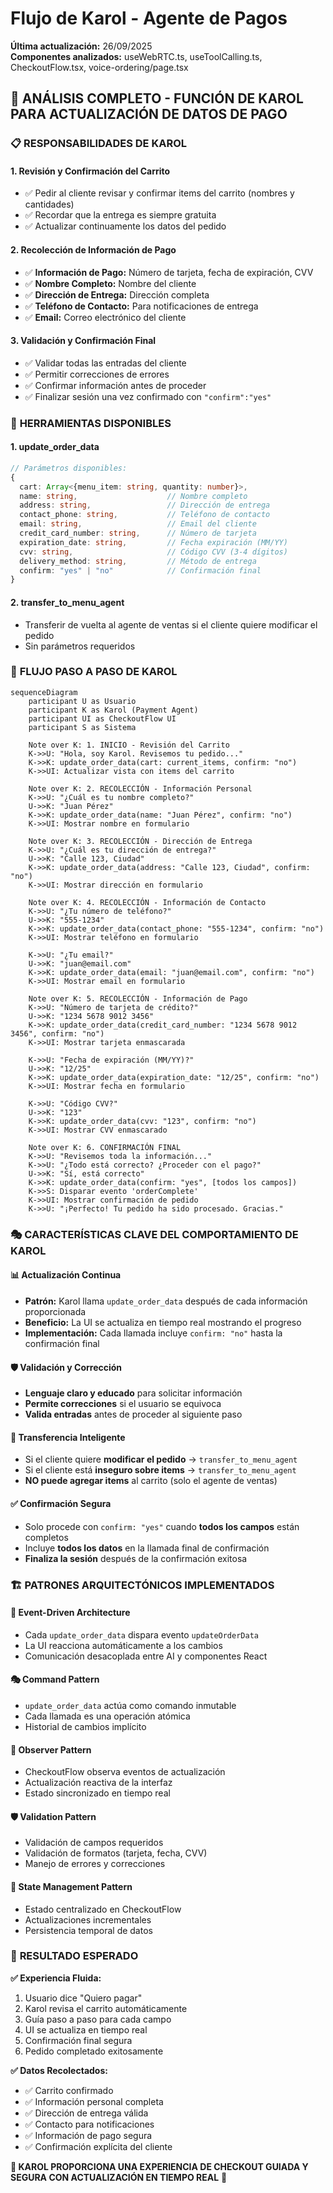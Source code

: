 # Flujo de Karol - Agente de Pagos

**Última actualización:** 26/09/2025  
**Componentes analizados:** useWebRTC.ts, useToolCalling.ts, CheckoutFlow.tsx, voice-ordering/page.tsx

## 🎯 **ANÁLISIS COMPLETO - FUNCIÓN DE KAROL PARA ACTUALIZACIÓN DE DATOS DE PAGO**

### 📋 **RESPONSABILIDADES DE KAROL**

#### **1. Revisión y Confirmación del Carrito**
- ✅ Pedir al cliente revisar y confirmar items del carrito (nombres y cantidades)
- ✅ Recordar que la entrega es siempre gratuita
- ✅ Actualizar continuamente los datos del pedido

#### **2. Recolección de Información de Pago**
- ✅ **Información de Pago:** Número de tarjeta, fecha de expiración, CVV
- ✅ **Nombre Completo:** Nombre del cliente
- ✅ **Dirección de Entrega:** Dirección completa
- ✅ **Teléfono de Contacto:** Para notificaciones de entrega
- ✅ **Email:** Correo electrónico del cliente

#### **3. Validación y Confirmación Final**
- ✅ Validar todas las entradas del cliente
- ✅ Permitir correcciones de errores
- ✅ Confirmar información antes de proceder
- ✅ Finalizar sesión una vez confirmado con `"confirm":"yes"`

### 🔧 **HERRAMIENTAS DISPONIBLES**

#### **1. update_order_data**
```typescript
// Parámetros disponibles:
{
  cart: Array<{menu_item: string, quantity: number}>,
  name: string,                    // Nombre completo
  address: string,                 // Dirección de entrega
  contact_phone: string,           // Teléfono de contacto
  email: string,                   // Email del cliente
  credit_card_number: string,      // Número de tarjeta
  expiration_date: string,         // Fecha expiración (MM/YY)
  cvv: string,                     // Código CVV (3-4 dígitos)
  delivery_method: string,         // Método de entrega
  confirm: "yes" | "no"            // Confirmación final
}
```

#### **2. transfer_to_menu_agent**
- Transferir de vuelta al agente de ventas si el cliente quiere modificar el pedido
- Sin parámetros requeridos

### 🔄 **FLUJO PASO A PASO DE KAROL**

```mermaid
sequenceDiagram
    participant U as Usuario
    participant K as Karol (Payment Agent)
    participant UI as CheckoutFlow UI
    participant S as Sistema

    Note over K: 1. INICIO - Revisión del Carrito
    K->>U: "Hola, soy Karol. Revisemos tu pedido..."
    K->>K: update_order_data(cart: current_items, confirm: "no")
    K->>UI: Actualizar vista con items del carrito
    
    Note over K: 2. RECOLECCIÓN - Información Personal
    K->>U: "¿Cuál es tu nombre completo?"
    U->>K: "Juan Pérez"
    K->>K: update_order_data(name: "Juan Pérez", confirm: "no")
    K->>UI: Mostrar nombre en formulario
    
    Note over K: 3. RECOLECCIÓN - Dirección de Entrega
    K->>U: "¿Cuál es tu dirección de entrega?"
    U->>K: "Calle 123, Ciudad"
    K->>K: update_order_data(address: "Calle 123, Ciudad", confirm: "no")
    K->>UI: Mostrar dirección en formulario
    
    Note over K: 4. RECOLECCIÓN - Información de Contacto
    K->>U: "¿Tu número de teléfono?"
    U->>K: "555-1234"
    K->>K: update_order_data(contact_phone: "555-1234", confirm: "no")
    K->>UI: Mostrar teléfono en formulario
    
    K->>U: "¿Tu email?"
    U->>K: "juan@email.com"
    K->>K: update_order_data(email: "juan@email.com", confirm: "no")
    K->>UI: Mostrar email en formulario
    
    Note over K: 5. RECOLECCIÓN - Información de Pago
    K->>U: "Número de tarjeta de crédito?"
    U->>K: "1234 5678 9012 3456"
    K->>K: update_order_data(credit_card_number: "1234 5678 9012 3456", confirm: "no")
    K->>UI: Mostrar tarjeta enmascarada
    
    K->>U: "Fecha de expiración (MM/YY)?"
    U->>K: "12/25"
    K->>K: update_order_data(expiration_date: "12/25", confirm: "no")
    K->>UI: Mostrar fecha en formulario
    
    K->>U: "Código CVV?"
    U->>K: "123"
    K->>K: update_order_data(cvv: "123", confirm: "no")
    K->>UI: Mostrar CVV enmascarado
    
    Note over K: 6. CONFIRMACIÓN FINAL
    K->>U: "Revisemos toda la información..."
    K->>U: "¿Todo está correcto? ¿Proceder con el pago?"
    U->>K: "Sí, está correcto"
    K->>K: update_order_data(confirm: "yes", [todos los campos])
    K->>S: Disparar evento 'orderComplete'
    K->>UI: Mostrar confirmación de pedido
    K->>U: "¡Perfecto! Tu pedido ha sido procesado. Gracias."
```

### 🎭 **CARACTERÍSTICAS CLAVE DEL COMPORTAMIENTO DE KAROL**

#### **📊 Actualización Continua**
- **Patrón:** Karol llama `update_order_data` después de cada información proporcionada
- **Beneficio:** La UI se actualiza en tiempo real mostrando el progreso
- **Implementación:** Cada llamada incluye `confirm: "no"` hasta la confirmación final

#### **🛡️ Validación y Corrección**
- **Lenguaje claro y educado** para solicitar información
- **Permite correcciones** si el usuario se equivoca
- **Valida entradas** antes de proceder al siguiente paso

#### **🔄 Transferencia Inteligente**
- Si el cliente quiere **modificar el pedido** → `transfer_to_menu_agent`
- Si el cliente está **inseguro sobre items** → `transfer_to_menu_agent`
- **NO puede agregar items** al carrito (solo el agente de ventas)

#### **✅ Confirmación Segura**
- Solo procede con `confirm: "yes"` cuando **todos los campos** están completos
- Incluye **todos los datos** en la llamada final de confirmación
- **Finaliza la sesión** después de la confirmación exitosa

### 🏗️ **PATRONES ARQUITECTÓNICOS IMPLEMENTADOS**

#### **🔄 Event-Driven Architecture**
- Cada `update_order_data` dispara evento `updateOrderData`
- La UI reacciona automáticamente a los cambios
- Comunicación desacoplada entre AI y componentes React

#### **🎭 Command Pattern**
- `update_order_data` actúa como comando inmutable
- Cada llamada es una operación atómica
- Historial de cambios implícito

#### **📡 Observer Pattern**
- CheckoutFlow observa eventos de actualización
- Actualización reactiva de la interfaz
- Estado sincronizado en tiempo real

#### **🛡️ Validation Pattern**
- Validación de campos requeridos
- Validación de formatos (tarjeta, fecha, CVV)
- Manejo de errores y correcciones

#### **🔧 State Management Pattern**
- Estado centralizado en CheckoutFlow
- Actualizaciones incrementales
- Persistencia temporal de datos

### 🎯 **RESULTADO ESPERADO**

**✅ Experiencia Fluida:**
1. Usuario dice "Quiero pagar"
2. Karol revisa el carrito automáticamente
3. Guía paso a paso para cada campo
4. UI se actualiza en tiempo real
5. Confirmación final segura
6. Pedido completado exitosamente

**✅ Datos Recolectados:**
- ✅ Carrito confirmado
- ✅ Información personal completa
- ✅ Dirección de entrega válida
- ✅ Contacto para notificaciones
- ✅ Información de pago segura
- ✅ Confirmación explícita del cliente

**🚀 KAROL PROPORCIONA UNA EXPERIENCIA DE CHECKOUT GUIADA Y SEGURA CON ACTUALIZACIÓN EN TIEMPO REAL** 🚀
